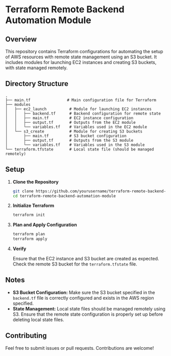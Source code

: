 # Terraform Remote Backend Automation Module

## Overview

This repository contains Terraform configurations for automating the setup of AWS resources with remote state management using an S3 bucket. It includes modules for launching EC2 instances and creating S3 buckets, with state managed remotely.

## Directory Structure

```
.
├── main.tf                # Main configuration file for Terraform
├── modules
│   ├── ec2_launch          # Module for launching EC2 instances
│   │   ├── backend.tf      # Backend configuration for remote state
│   │   ├── main.tf         # EC2 instance configuration
│   │   ├── output.tf       # Outputs from the EC2 module
│   │   └── variables.tf    # Variables used in the EC2 module
│   └── s3_create           # Module for creating S3 buckets
│       ├── main.tf         # S3 bucket configuration
│       ├── output.tf       # Outputs from the S3 module
│       └── variables.tf    # Variables used in the S3 module
└── terraform.tfstate       # Local state file (should be managed remotely)
```

## Setup

1. **Clone the Repository**

   ```bash
   git clone https://github.com/yourusername/terraform-remote-backend-automation-module.git
   cd terraform-remote-backend-automation-module
   ```

2. **Initialize Terraform**

   ```bash
   terraform init
   ```

3. **Plan and Apply Configuration**

   ```bash
   terraform plan
   terraform apply
   ```

4. **Verify**

   Ensure that the EC2 instance and S3 bucket are created as expected. Check the remote S3 bucket for the `terraform.tfstate` file.

## Notes

- **S3 Bucket Configuration:** Make sure the S3 bucket specified in the `backend.tf` file is correctly configured and exists in the AWS region specified.
- **State Management:** Local state files should be managed remotely using S3. Ensure that the remote state configuration is properly set up before deleting local state files.


## Contributing

Feel free to submit issues or pull requests. Contributions are welcome!
